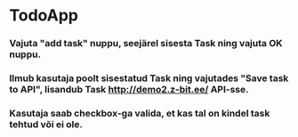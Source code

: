 # TodoApp
 
### Vajuta "add task" nuppu, seejärel sisesta Task ning vajuta OK nuppu.
### Ilmub kasutaja poolt sisestatud Task ning vajutades "Save task to API", lisandub Task http://demo2.z-bit.ee/ API-sse.
### Kasutaja saab checkbox-ga valida, et kas tal on kindel task tehtud või ei ole.
